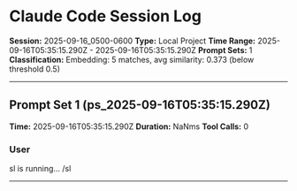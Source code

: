# Claude Code Session Log

**Session:** 2025-09-16_0500-0600
**Type:** Local Project
**Time Range:** 2025-09-16T05:35:15.290Z - 2025-09-16T05:35:15.290Z
**Prompt Sets:** 1
**Classification:** Embedding: 5 matches, avg similarity: 0.373 (below threshold 0.5)

---

<a name="ps_2025-09-16T05:35:15.290Z"></a>
## Prompt Set 1 (ps_2025-09-16T05:35:15.290Z)

**Time:** 2025-09-16T05:35:15.290Z
**Duration:** NaNms
**Tool Calls:** 0

### User

<command-message>sl is running…</command-message>
<command-name>/sl</command-name>

---

